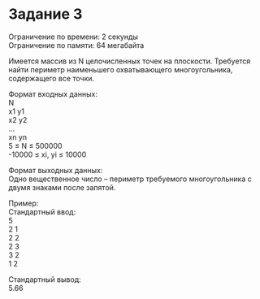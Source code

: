# Задание 3

Ограничение по времени: 2 секунды<br>
Ограничение по памяти: 64 мегабайта

Имеется массив из N целочисленных точек на плоскости. Требуется найти периметр наименьшего охватывающего многоугольника, содержащего все точки.

Формат входных данных:<br>
N<br>
x1 y1<br>
x2 y2<br>
…<br>
xn yn<br>
5 ≤ N ≤ 500000<br>
-10000 ≤ xi, yi ≤ 10000

Формат выходных данных:<br>
Одно вещественное число – периметр требуемого многоугольника с двумя знаками после запятой.

Пример:<br>
Стандартный ввод:<br>
5<br>
2 1<br>
2 2<br>
2 3<br>
3 2<br>
1 2

Стандартный вывод:<br>
5.66
